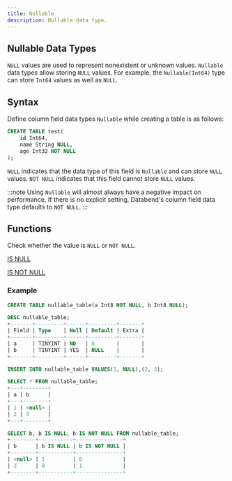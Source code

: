```yaml
---
title: Nullable
description: Nullable data type.
---
```


## Nullable Data Types

`NULL` values are used to represent nonexistent or unknown values.
`Nullable` data types allow storing `NULL` values.
For example, the `Nullable(Int64)` type can store `Int64` values as well as `NULL`.

## Syntax

Define column field data types `Nullable` while creating a table is as follows:

```sql
CREATE TABLE test(
    id Int64,
    name String NULL,
    age Int32 NOT NULL
);
```

`NULL` indicates that the data type of this field is `Nullable` and can store `NULL` values.
`NOT NULL` indicates that this field cannot store `NULL` values.

:::note
Using `Nullable` will almost always have a negative impact on performance. If there is no explicit setting, Databend's column field data type defaults to `NOT NULL`.
:::

## Functions

Check whether the value is `NULL` or `NOT NULL`.

[IS NULL](/doc/reference/functions/conditional-functions/isnull)

[IS NOT NULL](/doc/reference/functions/conditional-functions/isnotnull)

### Example

```sql
CREATE TABLE nullable_table(a Int8 NOT NULL, b Int8 NULL);

DESC nullable_table;
+-------+---------+------+---------+-------+
| Field | Type    | Null | Default | Extra |
+-------+---------+------+---------+-------+
| a     | TINYINT | NO   | 0       |       |
| b     | TINYINT | YES  | NULL    |       |
+-------+---------+------+---------+-------+

INSERT INTO nullable_table VALUES(1, NULL),(2, 3);

SELECT * FROM nullable_table;
+---+--------+
| a | b      |
+---+--------+
| 1 | <null> |
| 2 | 3      |
+---+--------+

SELECT b, b IS NULL, b IS NOT NULL FROM nullable_table;
+--------+-----------+---------------+
| b      | b IS NULL | b IS NOT NULL |
+--------+-----------+---------------+
| <null> | 1         | 0             |
| 3      | 0         | 1             |
+--------+-----------+---------------+
```
